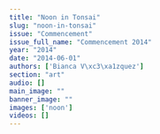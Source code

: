 ```yaml
---
title: "Noon in Tonsai"
slug: "noon-in-tonsai"
issue: "Commencement"
issue_full_name: "Commencement 2014"
year: "2014"
date: "2014-06-01"
authors: ['Bianca V\xc3\xa1zquez']
section: "art"
audio: []
main_image: ""
banner_image: ""
images: ['noon']
videos: []
---
```


